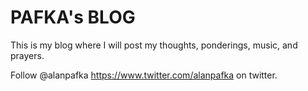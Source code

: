 # PAFKA's BLOG

This is my blog where I will post my thoughts, ponderings, music, and prayers.

Follow @alanpafka https://www.twitter.com/alanpafka on twitter.